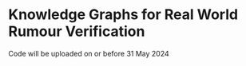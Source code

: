 # Knowledge Graphs for Real World Rumour Verification

Code will be uploaded on or before 31 May 2024
